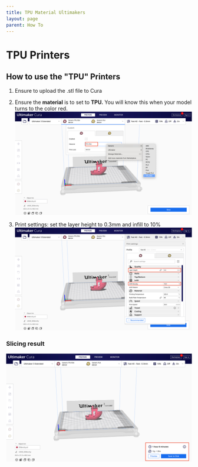 ```yaml
---
title: TPU Material Ultimakers
layout: page
parent: How To
---
```


# TPU Printers

## How to use the "TPU" Printers

1. Ensure to upload the .stl file to Cura
2. Ensure the **material** is to set to **TPU.** You will know this when your model turns to the color red.
   ![AA04](/assets/images/cura/materialtpu.jpg)

3. Print settings:
   set the layer height to 0.3mm and infill to 10%
   ![PrintSettings](/assets/images/cura/printsettingtpu.jpg)

### Slicing result

![slicingresult](/assets/images/cura/finalresulttpu.jpg)
